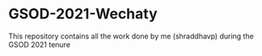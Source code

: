 # GSOD-2021-Wechaty
This repository contains all the work done by me (shraddhavp) during the GSOD 2021 tenure 
